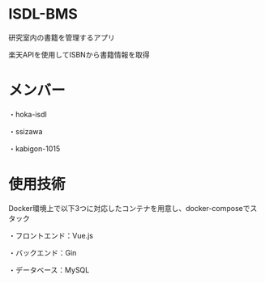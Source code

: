 # ISDL-BMS
研究室内の書籍を管理するアプリ

楽天APIを使用してISBNから書籍情報を取得
# メンバー
・hoka-isdl

・ssizawa

・kabigon-1015
# 使用技術
Docker環境上で以下3つに対応したコンテナを用意し、docker-composeでスタック

・フロントエンド：Vue.js

・バックエンド：Gin

・データベース：MySQL
